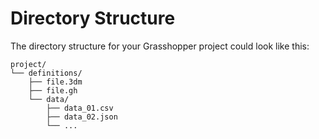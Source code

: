 # Directory Structure

The directory structure for your Grasshopper project could look like this:

```
project/
└── definitions/
    ├── file.3dm
    ├── file.gh
    └── data/
        ├── data_01.csv
        ├── data_02.json
        └── ...
```
